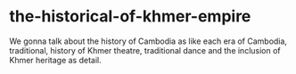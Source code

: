# the-historical-of-khmer-empire
We gonna talk about the history of Cambodia as like each era of Cambodia, traditional, history of Khmer theatre, traditional dance and the inclusion of Khmer heritage as detail.
